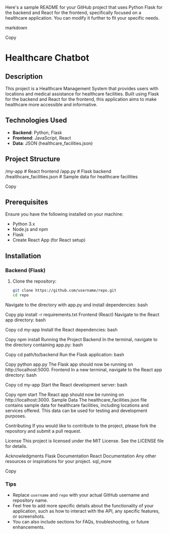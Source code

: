 Here's a sample README for your GitHub project that uses Python Flask for the backend and React for the frontend, specifically focused on a healthcare application. You can modify it further to fit your specific needs.

markdown

Copy
# Healthcare Chatbot

## Description
This project is a Healthcare Management System that provides users with locations and medical assistance for healthcare facilities. Built using Flask for the backend and React for the frontend, this application aims to make healthcare more accessible and informative.

## Technologies Used
- **Backend**: Python, Flask
- **Frontend**: JavaScript, React
- **Data**: JSON (healthcare_facilities.json)

## Project Structure
/my-app # React frontend
/app.py # Flask backend
/healthcare_facilities.json # Sample data for healthcare facilities


Copy

## Prerequisites
Ensure you have the following installed on your machine:
- Python 3.x
- Node.js and npm
- Flask
- Create React App (for React setup)

## Installation

### Backend (Flask)
1. Clone the repository:
   ```bash
   git clone https://github.com/username/repo.git
   cd repo
Navigate to the directory with app.py and install dependencies:
bash

Copy
pip install -r requirements.txt
Frontend (React)
Navigate to the React app directory:
bash

Copy
cd my-app
Install the React dependencies:
bash

Copy
npm install
Running the Project
Backend
In the terminal, navigate to the directory containing app.py:
bash

Copy
cd path/to/backend
Run the Flask application:
bash

Copy
python app.py
The Flask app should now be running on http://localhost:5000.
Frontend
In a new terminal, navigate to the React app directory:
bash

Copy
cd my-app
Start the React development server:
bash

Copy
npm start
The React app should now be running on http://localhost:3000.
Sample Data
The healthcare_facilities.json file contains sample data for healthcare facilities, including locations and services offered. This data can be used for testing and development purposes.

Contributing
If you would like to contribute to the project, please fork the repository and submit a pull request.

License
This project is licensed under the MIT License. See the LICENSE file for details.

Acknowledgments
Flask Documentation
React Documentation
Any other resources or inspirations for your project.
sql_more

Copy

### Tips
- Replace `username` and `repo` with your actual GitHub username and repository name.
- Feel free to add more specific details about the functionality of your application, such as how to interact with the API, any specific features, or screenshots.
- You can also include sections for FAQs, troubleshooting, or future enhancements.
